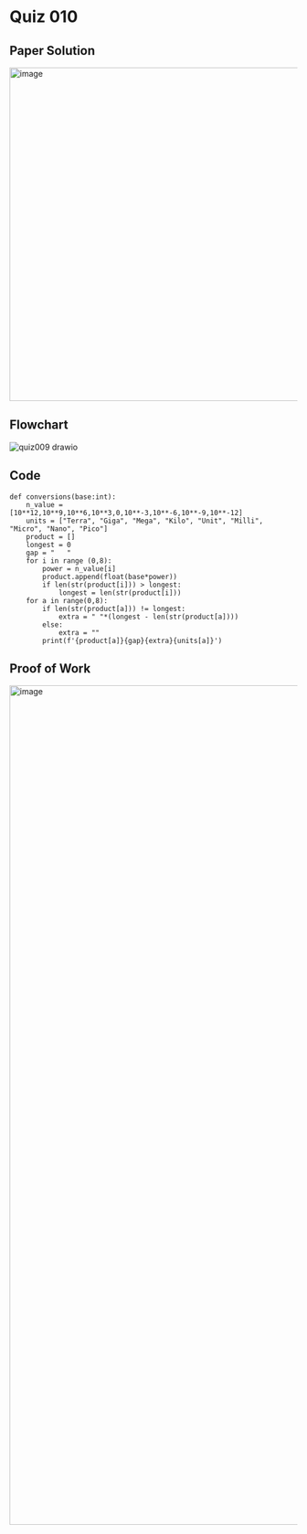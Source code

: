 # Quiz 010

## Paper Solution

<img width="584" alt="image" src="https://github.com/user-attachments/assets/ae71e564-6bfb-4740-953e-bb7707b7437a">

## Flowchart

![quiz009 drawio](https://github.com/user-attachments/assets/2b2bb152-616d-411f-93c3-340144b792f8)


## Code

```
def conversions(base:int):
    n_value = [10**12,10**9,10**6,10**3,0,10**-3,10**-6,10**-9,10**-12]
    units = ["Terra", "Giga", "Mega", "Kilo", "Unit", "Milli", "Micro", "Nano", "Pico"]
    product = []
    longest = 0
    gap = "   "
    for i in range (0,8):
        power = n_value[i]
        product.append(float(base*power))
        if len(str(product[i])) > longest:
            longest = len(str(product[i]))
    for a in range(0,8):
        if len(str(product[a])) != longest:
            extra = " "*(longest - len(str(product[a])))
        else:
            extra = ""
        print(f'{product[a]}{gap}{extra}{units[a]}')
```

## Proof of Work

<img width="1470" alt="image" src="https://github.com/user-attachments/assets/e46e0b33-e9a2-40a6-9744-901e35fcf33c">



